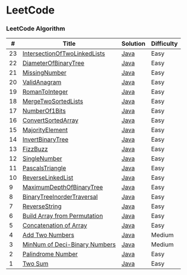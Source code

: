 
LeetCode
========

### LeetCode Algorithm

| #   | Title | Solution                                                                               | Difficulty |
|-----| ----- |----------------------------------------------------------------------------------------| ---------- |
| 23 |[IntersectionOfTwoLinkedLists](https://leetcode.com/problems/intersection-of-two-linked-lists/)| [Java](./java/src/problem23/IntersectionOfTwoLinkedLists.java)|Easy|
| 22 |[DiameterOfBinaryTree](https://leetcode.com/problems/diameter-of-binary-tree/)| [Java](./java/src/problem22/DiameterOfBinaryTree.java)|Easy|
| 21 |[MissingNumber](https://leetcode.com/problems/missing-number/)| [Java](./java/src/problem21/MissingNumber.java)|Easy|
| 20 |[ValidAnagram](https://leetcode.com/problems/valid-anagram/)| [Java](./java/src/problem20/ValidAnagram.java)|Easy|
| 19 |[RomanToInteger](https://leetcode.com/problems/roman-to-integer/)| [Java](./java/src/problem19/RomanToInteger.java)|Easy|
| 18 |[MergeTwoSortedLists](https://leetcode.com/problems/merge-two-sorted-lists/)| [Java](./java/src/problem18/MergeTwoSortedLists.java)|Easy|
| 17 |[NumberOf1Bits](https://leetcode.com/problems/number-of-1-bits/)| [Java](./java/src/problem17/NumberOf1Bits.java)|Easy|
| 16 |[ConvertSortedArray](https://leetcode.com/problems/convert-sorted-array-to-binary-search-tree/)| [Java](./java/src/problem16/ConvertSortedArray.java)|Easy|
| 15 |[MajorityElement](https://leetcode.com/problems/majority-element/)| [Java](./java/src/problem15/MajorityElement.java)|Easy|
| 14 |[InvertBinaryTree](https://leetcode.com/problems/invert-binary-tree/)| [Java](./java/src/problem14/InvertBinaryTree.java)|Easy|
| 13 |[FizzBuzz](https://leetcode.com/problems/fizz-buzz/)| [Java](./java/src/problem13/FizzBuzz.java)|Easy|
| 12 |[SingleNumber](https://leetcode.com/problems/single-number/)| [Java](./java/src/problem12/SingleNumber.java)|Easy|
| 11 |[PascalsTriangle](https://leetcode.com/problems/pascals-triangle/)| [Java](./java/src/problem11/PascalsTriangle.java)|Easy|
| 10 |[ReverseLinkedList](https://leetcode.com/problems/reverse-linked-list/)| [Java](./java/src/problem10/ReverseLinkedList.java)|Easy|
| 9 |[MaximumDepthOfBinaryTree](https://leetcode.com/problems/maximum-depth-of-binary-tree/)| [Java](./java/src/problem9/MaximumDepthOfBinaryTree.java)|Easy|
| 8 |[BinaryTreeInorderTraversal](https://leetcode.com/problems/binary-tree-inorder-traversal/)| [Java](./java/src/problem8/BinaryTreeInorderTraversal.java)|Easy|
| 7 |[ReverseString](https://leetcode.com/problems/reverse-string/)| [Java](./java/src/problem7/ReverseString.java)|Easy|
| 6 |[Build Array from Permutation](https://leetcode.com/problems/build-array-from-permutation/)| [Java](./java/src/problem6/BuildArrayFromPermutation.java)|Easy|
| 5 |[Concatenation of Array](https://leetcode.com/problems/concatenation-of-array/)| [Java](./java/src/problem5/ConcatenationOfArray.java)|Easy|
| 4 |[Add Two Numbers](https://leetcode.com/problems/add-two-numbers)| [Java](./java/src/problem4/AddTwoNumbers.java)|Medium|
| 3 |[MinNum of Deci-Binary Numbers](https://leetcode.com/problems/palindrome-number)| [Java](./java/src/problem3/MinNumDeciBinaryNum.java)|Medium|
| 2 |[Palindrome Number](https://leetcode.com/problems/palindrome-number)| [Java](./java/src/problem2/PalindromeNumber.java)|Easy|
| 1 |[Two Sum](https://leetcode.com/problems/two-sum/)| [Java](./java/src/problem1/TwoSum.java)|Easy|

